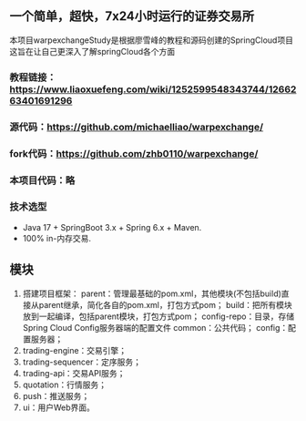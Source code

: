 ## 一个简单，超快，7x24小时运行的证券交易所

本项目warpexchangeStudy是根据廖雪峰的教程和源码创建的SpringCloud项目
这旨在让自己更深入了解springCloud各个方面

### 教程链接：https://www.liaoxuefeng.com/wiki/1252599548343744/1266263401691296

### 源代码：https://github.com/michaelliao/warpexchange/

### fork代码：https://github.com/zhb0110/warpexchange/

### 本项目代码：略

### 技术选型

- Java 17 + SpringBoot 3.x + Spring 6.x + Maven.
- 100% in-内存交易.

## 模块
1. 搭建项目框架：
parent：管理最基础的pom.xml，其他模块(不包括build)直接从parent继承，简化各自的pom.xml，打包方式pom；
build：把所有模块放到一起编译，包括parent模块，打包方式pom；
config-repo：目录，存储Spring Cloud Config服务器端的配置文件
common：公共代码；
config：配置服务器；
2. trading-engine：交易引擎；
3. trading-sequencer：定序服务；
4. trading-api：交易API服务；
5. quotation：行情服务；
6. push：推送服务；
7. ui：用户Web界面。










